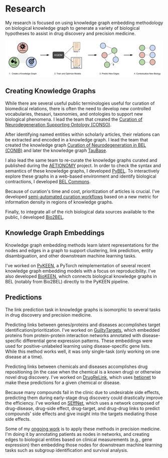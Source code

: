 # Research

My research is focused on using knowledge graph embedding methodology on
biological knowledge graph to generate a variety of biological hypotheses to
assist in drug discovery and precision medicine.

<img src="img/research_workflow.png" alt="Research Workflow"/>

## Creating Knowledge Graphs

While there are several useful public terminologies useful for curation of
biomedical relations, there is often the need to develop new controlled
vocabularies, thesauri, taxonomies, and ontologies to support new biological
phenomena. I lead the team that created the [Curation of Neurodegeneration
Supporting Ontology (CONSO)](https://github.com/pharmacome/conso).

After identifying named entities within scholarly articles, their relations can
be extracted and encoded in a knowledge graph. I lead the team that created the
knowledge graph [Curation of Neurodegeneration in BEL (CONIB)](https://github.com/pharmacome/conib)
and later the knowledge graph [TauBase](https://github.com/pharmacome/taubase).

I also lead the same team to re-curate the knowledge graphs curated and
published during the [AETIONOMY](https://www.aetionomy.eu/) project. In order
to check the syntax and semantics of these knowledge graphs, I developed
[PyBEL](https://github.com/pybel). To interactively explore these graphs in a
web-based environment and identify biological contractions, I developed
[BEL Commons](https://github.com/bel-commons).

Because of curation's time and cost, prioritization of articles is crucial.
I've developed [semi-automated curation workflows](https://doi.org/10.1093/database/baz068)
based on a new metric for information density in regions of knowledge graphs.

Finally, to integrate all of the rich biological data sources available to the
public, I developed [Bio2BEL](https://github.com/bio2bel).

## Knowledge Graph Embeddings

Knowledge graph embedding methods learn latent representations for the nodes
and edges in a graph to support clustering, link prediction, entity
disambiguation, and other downstream machine learning tasks.

I've worked on [PyKEEN](https://github.com/smartdataanalytics/pykeen), a
PyTorch reimplementation of several recent knowledge graph embedding models
with a focus on reproducibility. I've also developed [BioKEEN](https://github.com/smartdataanalytics/biokeen),
which connects biological knowledge graphs in BEL (notably from Bio2BEL)
directly to the PyKEEN pipeline.

## Predictions

The link prediction task in knowledge graphs is isomorphic to several tasks in
drug discovery and precision medicine.

Predicting links between genes/proteins and diseases accomplishes target
identification/prioritization. I've worked on [GuiltyTargets](https://github.com/guiltytargets), 
which embedded proteins from protein-protein interaction networks annotated
with disease-specific differential gene expression patterns. These embeddings
were used for positive-unlabeled learning using disease-specific gene lists.
While this method works well, it was only single-task (only working
on one disease at a time).

Predicting links between chemicals and diseases accomplishes drug repositioning
(in the case when the chemical is a known drug) or otherwise novel drug
discovery. I've worked on [DrugReLink](https://github.com/drugrelink),
which uses [hetionet](https://het.io) to make these predictions for a given
chemical or disease.

Because many compounds fail in the clinic due to undesirable side effects,
predicting them during early-stage drug discovery could drastically improve
the efficiency. I've worked on [SEffNet](https://github.com/seffnet), which
uses a network composed of drug-disease, drug-side effect, drug-target, and
drug-drug links to predict compounds' side effects and give insight into
the targets mediating those side effects.

Some of my [ongoing work](https://github.com/clepp) is to apply these methods
in precision medicine. I'm doing it by annotating patients as nodes in
networks, and creating edges to biological entities based on clinical
measurements (e.g., gene expression) then embedding those nodes for downstream
machine learning tasks such as subgroup identification and survival analysis.
